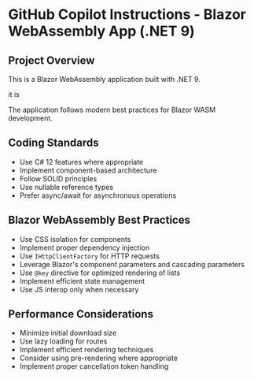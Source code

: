 # GitHub Copilot Instructions - Blazor WebAssembly App (.NET 9)

## Project Overview
This is a Blazor WebAssembly application built with .NET 9. 

it is

The application follows modern best practices for Blazor WASM development.

## Coding Standards
- Use C# 12 features where appropriate
- Implement component-based architecture
- Follow SOLID principles
- Use nullable reference types
- Prefer async/await for asynchronous operations

## Blazor WebAssembly Best Practices
- Use CSS isolation for components
- Implement proper dependency injection
- Use `IHttpClientFactory` for HTTP requests
- Leverage Blazor's component parameters and cascading parameters
- Use `@key` directive for optimized rendering of lists
- Implement efficient state management
- Use JS interop only when necessary

## Performance Considerations
- Minimize initial download size
- Use lazy loading for routes
- Implement efficient rendering techniques
- Consider using pre-rendering where appropriate
- Implement proper cancellation token handling

